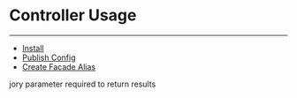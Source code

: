 # Controller Usage

---

- [Install](#install)
- [Publish Config](#config)
- [Create Facade Alias](#alias)


jory parameter required to return results
